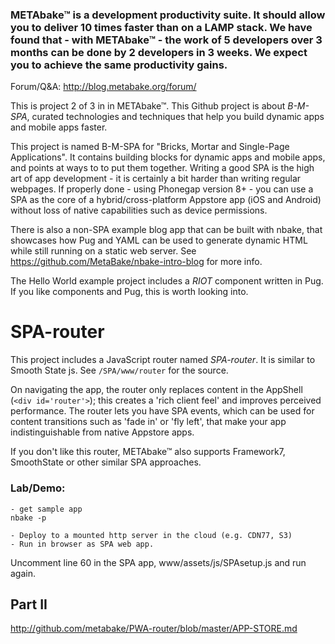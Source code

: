 

### METAbake&trade; is a development productivity suite. It should allow you to deliver 10 times faster than on a LAMP stack. We have found that - with METAbake&trade; - the work of 5 developers over 3 months can be done by 2 developers in 3 weeks. We expect you to achieve the same productivity gains.


Forum/Q&A: http://blog.metabake.org/forum/


This is project 2 of 3 in in METAbake&trade;. This Github project is about _B-M-SPA_, curated technologies and techniques that help you build dynamic apps and mobile apps faster.

This project is named B-M-SPA for "Bricks, Mortar and Single-Page Applications". It contains building blocks for dynamic apps and mobile apps, and points at ways to to put them together. Writing a good SPA is the high art of app development - it is certainly a bit harder than writing regular webpages. If properly done - using Phonegap version 8+ - you can use a SPA as the core of a hybrid/cross-platform Appstore app (iOS and Android) without loss of native capabilities such as device permissions.


There is also a non-SPA example blog app that can be built with nbake, that showcases how Pug and YAML
can be used to generate dynamic HTML while still running on a static web server. See https://github.com/MetaBake/nbake-intro-blog for more info.

The Hello World example project includes a _RIOT_ component written in Pug. If you like components and Pug,
this is worth looking into.

# SPA-router

This project includes a JavaScript router named _SPA-router_. It is similar to Smooth State js.
See `/SPA/www/router` for the source.

On navigating the app, the router only replaces content in the AppShell (`<div id='router'>`); this creates a 'rich client feel' and improves perceived performance. The router lets you have SPA events, which can be used for content transitions such as 'fade in' or 'fly left', that make your app indistinguishable from native Appstore apps.

If you don't like this router, METAbake&trade; also supports Framework7, SmoothState or other similar SPA approaches.

### Lab/Demo:

	- get sample app
	nbake -p

	- Deploy to a mounted http server in the cloud (e.g. CDN77, S3)
	- Run in browser as SPA web app.

Uncomment line 60 in the SPA app, www/assets/js/SPAsetup.js and run again.


## Part II

http://github.com/metabake/PWA-router/blob/master/APP-STORE.md


